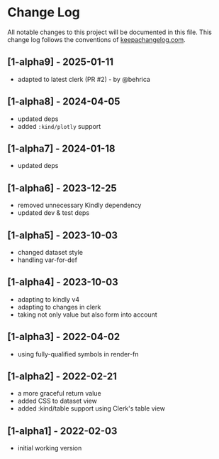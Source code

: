 # Change Log
All notable changes to this project will be documented in this file. This change log follows the conventions of [keepachangelog.com](http://keepachangelog.com/).

## [1-alpha9] - 2025-01-11
- adapted to latest clerk (PR #2) - by @behrica

## [1-alpha8] - 2024-04-05
- updated deps
- added `:kind/plotly` support

## [1-alpha7] - 2024-01-18
- updated deps

## [1-alpha6] - 2023-12-25
- removed unnecessary Kindly dependency
- updated dev & test deps

## [1-alpha5] - 2023-10-03
- changed dataset style
- handling var-for-def

## [1-alpha4] - 2023-10-03
- adapting to kindly v4
- adapting to changes in clerk
- taking not only value but also form into account

## [1-alpha3] - 2022-04-02
- using fully-qualified symbols in render-fn

## [1-alpha2] - 2022-02-21
- a more graceful return value
- added CSS to dataset view
- added :kind/table support using Clerk's table view

## [1-alpha1] - 2022-02-03
- initial working version
